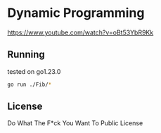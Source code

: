 # Dynamic Programming

https://www.youtube.com/watch?v=oBt53YbR9Kk

## Running

tested on go1.23.0

```bash
go run ./Fib/*
```

## License

Do What The F*ck You Want To Public License